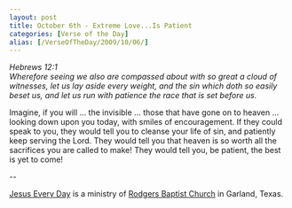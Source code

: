 ```yaml
---
layout: post
title: October 6th - Extreme Love...Is Patient
categories: [Verse of the Day]
alias: [/VerseOfTheDay/2009/10/06/]
---
```


_Hebrews 12:1  
Wherefore seeing we also are compassed about with so great a cloud
of witnesses, let us lay aside every weight, and the sin which doth
so easily beset us, and let us run with patience the race that is set
before us._

Imagine, if you will ... the invisible ... those that have gone on
to heaven ... looking down upon you today, with smiles of
encouragement. If they could speak to you, they would tell you to
cleanse your life of sin, and patiently keep serving the Lord. They
would tell you that heaven is so worth all the sacrifices you are
called to make! They would tell you, be patient, the best is yet to
come!

 --

<a href=http://jesuseveryday.net>Jesus Every Day</a> is a ministry of <a href=http://rodgersbaptist.net>Rodgers Baptist Church</a> in Garland, Texas.
